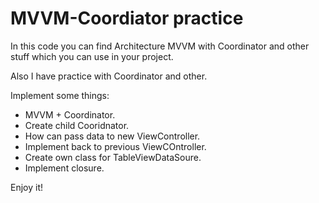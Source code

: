# MVVM-Coordiator practice

In this code you can find Architecture MVVM with Coordinator and other stuff which you can use in your project. 

Also I have practice with Coordinator and other. 

Implement some things: 
- MVVM + Coordinator.
- Create child Cooridnator.
- How can pass data to new ViewController. 
- Implement back to previous ViewCOntroller.
- Create own class for TableViewDataSoure.
- Implement closure.

Enjoy it!
